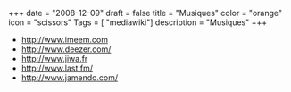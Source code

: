 +++
date = "2008-12-09"
draft = false
title = "Musiques"
color = "orange"
icon = "scissors"
Tags = [ "mediawiki"]
description = "Musiques"
+++

-   <http://www.imeem.com>
-   <http://www.deezer.com/>
-   <http://www.jiwa.fr>
-   <http://www.last.fm/>
-   <http://www.jamendo.com/>

